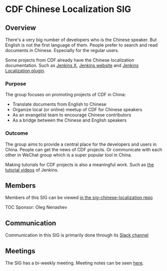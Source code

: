 # CDF Chinese Localization SIG

## Overview
There's a very big number of developers who is the Chinese speaker. But English is not the first language of them. People prefer to search and read documents in Chinese. Especially for the regular users.

Some projects from CDF already have the Chinese localization documentation. Such as [Jenkins X](https://github.com/jenkins-x/jx-docs/tree/main/content/zh), [Jenkins website](https://github.com/jenkins-infra/cn.jenkins.io) and [Jenkins Localization plugin](https://github.com/jenkinsci/localization-zh-cn-plugin).

### Purpose
The group focuses on promoting projects of CDF in China:
- Translate documents from English to Chinese
- Organize local (or online) meetup of CDF for Chinese speakers
- As an evangelist team to encourage Chinese contributors
- As a bridge between the Chinese and English speakers

### Outcome
The group aims to provide a central place for the developers and users in China. People can get the news of CDF projects. Or communicate with each other in WeChat group which is a super popular tool in China.

Making tutorials for CDF projects is also a meaningful work. Such as [the tutorial videos](https://www.bilibili.com/video/BV1fp4y1r7Dd) of Jenkins.

## Members
Members of this SIG can be viewed [in the sig-chinese-localization repo](https://github.com/cdfoundation/sig-chinese-localization#members)

TOC Sponsor: Oleg Nenashev

## Communication
Communication in this SIG is primarily done through its [Slack channel](https://cdeliveryfdn.slack.com/archives/C028R8G6NRE)

## Meetings
The SIG has a bi-weekly meeting. Meeting notes can be seen [here](https://docs.google.com/document/d/14DtzBpOVHWpxXnx113slf6QaKG8qPLhx5M15ucNWsV8/edit?usp=sharing).
